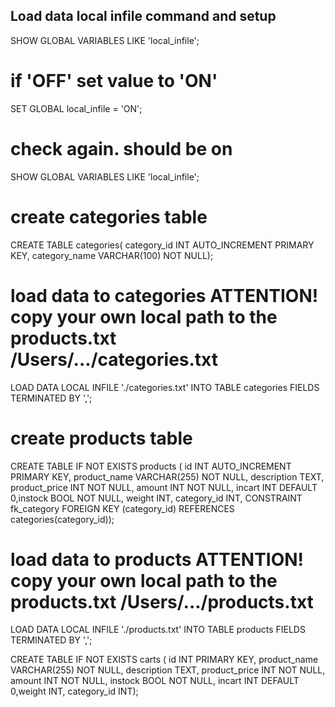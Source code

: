 ## Load data local infile command and setup
SHOW GLOBAL VARIABLES LIKE 'local_infile';

# if 'OFF' set value to 'ON'
SET GLOBAL local_infile = 'ON';

# check again. should be on
SHOW GLOBAL VARIABLES LIKE 'local_infile';

# create categories table
CREATE TABLE categories( category_id INT AUTO_INCREMENT PRIMARY KEY, category_name VARCHAR(100) NOT NULL);
# load data to categories ATTENTION! copy your own local path to the products.txt /Users/.../categories.txt
LOAD DATA LOCAL INFILE './categories.txt' INTO TABLE categories FIELDS TERMINATED BY ',';
# create products table
CREATE TABLE IF NOT EXISTS products ( id INT AUTO_INCREMENT PRIMARY KEY, product_name VARCHAR(255) NOT NULL, description TEXT, product_price INT NOT NULL, amount INT NOT NULL, incart INT DEFAULT 0,instock BOOL NOT NULL, weight INT, category_id INT, CONSTRAINT fk_category FOREIGN KEY (category_id) REFERENCES categories(category_id));
# load data to products ATTENTION! copy your own local path to the products.txt /Users/.../products.txt
LOAD DATA LOCAL INFILE './products.txt' INTO TABLE products FIELDS TERMINATED BY ',';

CREATE TABLE IF NOT EXISTS carts ( id INT PRIMARY KEY, product_name VARCHAR(255) NOT NULL, description TEXT, product_price INT NOT NULL, amount INT NOT NULL, instock BOOL NOT NULL, incart INT DEFAULT 0,weight INT, category_id INT);
